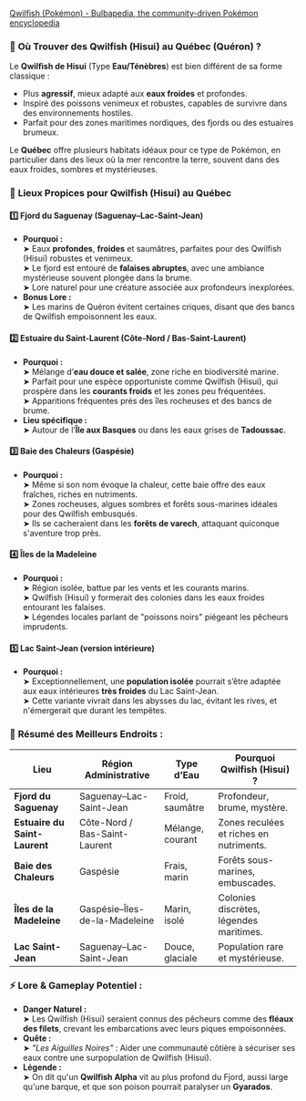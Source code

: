[Qwilfish (Pokémon) - Bulbapedia, the community-driven Pokémon encyclopedia](https://bulbapedia.bulbagarden.net/wiki/Qwilfish_\(Pok%C3%A9mon\))

### 🐡 **Où Trouver des Qwilfish (Hisui) au Québec (Quéron) ?**

Le **Qwilfish de Hisui** (Type **Eau/Ténèbres**) est bien différent de sa forme classique :
- Plus **agressif**, mieux adapté aux **eaux froides** et profondes.
- Inspiré des poissons venimeux et robustes, capables de survivre dans des environnements hostiles.
- Parfait pour des zones maritimes nordiques, des fjords ou des estuaires brumeux.

Le **Québec** offre plusieurs habitats idéaux pour ce type de Pokémon, en particulier dans des lieux où la mer rencontre la terre, souvent dans des eaux froides, sombres et mystérieuses.

### 🌊 **Lieux Propices pour Qwilfish (Hisui) au Québec**

#### 1️⃣ **Fjord du Saguenay (Saguenay–Lac-Saint-Jean)**

- **Pourquoi :**  
    ➤ Eaux **profondes**, **froides** et saumâtres, parfaites pour des Qwilfish (Hisui) robustes et venimeux.  
    ➤ Le fjord est entouré de **falaises abruptes**, avec une ambiance mystérieuse souvent plongée dans la brume.  
    ➤ Lore naturel pour une créature associée aux profondeurs inexplorées.    
- **Bonus Lore :**  
    ➤ Les marins de Quéron évitent certaines criques, disant que des bancs de Qwilfish empoisonnent les eaux.

#### 2️⃣ **Estuaire du Saint-Laurent (Côte-Nord / Bas-Saint-Laurent)**

- **Pourquoi :**  
    ➤ Mélange d’**eau douce et salée**, zone riche en biodiversité marine.  
    ➤ Parfait pour une espèce opportuniste comme Qwilfish (Hisui), qui prospère dans les **courants froids** et les zones peu fréquentées.  
    ➤ Apparitions fréquentes près des îles rocheuses et des bancs de brume.
- **Lieu spécifique :**  
    ➤ Autour de l’**Île aux Basques** ou dans les eaux grises de **Tadoussac**.

#### 3️⃣ **Baie des Chaleurs (Gaspésie)**

- **Pourquoi :**  
    ➤ Même si son nom évoque la chaleur, cette baie offre des eaux fraîches, riches en nutriments.  
    ➤ Zones rocheuses, algues sombres et forêts sous-marines idéales pour des Qwilfish embusqués.  
    ➤ Ils se cacheraient dans les **forêts de varech**, attaquant quiconque s'aventure trop près.    

#### 4️⃣ **Îles de la Madeleine**

- **Pourquoi :**  
    ➤ Région isolée, battue par les vents et les courants marins.  
    ➤ Qwilfish (Hisui) y formerait des colonies dans les eaux froides entourant les falaises.  
    ➤ Légendes locales parlant de "poissons noirs" piégeant les pêcheurs imprudents.    

#### 5️⃣ **Lac Saint-Jean (version intérieure)**

- **Pourquoi :**  
    ➤ Exceptionnellement, une **population isolée** pourrait s’être adaptée aux eaux intérieures **très froides** du Lac Saint-Jean.  
    ➤ Cette variante vivrait dans les abysses du lac, évitant les rives, et n'émergerait que durant les tempêtes.

### 🎯 **Résumé des Meilleurs Endroits :**

| **Lieu**                      | **Région Administrative**     | **Type d’Eau**   | **Pourquoi Qwilfish (Hisui) ?**         |
| ----------------------------- | ----------------------------- | ---------------- | --------------------------------------- |
| **Fjord du Saguenay**         | Saguenay–Lac-Saint-Jean       | Froid, saumâtre  | Profondeur, brume, mystère.             |
| **Estuaire du Saint-Laurent** | Côte-Nord / Bas-Saint-Laurent | Mélange, courant | Zones reculées et riches en nutriments. |
| **Baie des Chaleurs**         | Gaspésie                      | Frais, marin     | Forêts sous-marines, embuscades.        |
| **Îles de la Madeleine**      | Gaspésie–Îles-de-la-Madeleine | Marin, isolé     | Colonies discrètes, légendes maritimes. |
| **Lac Saint-Jean**            | Saguenay–Lac-Saint-Jean       | Douce, glaciale  | Population rare et mystérieuse.         |

### ⚡ **Lore & Gameplay Potentiel :**

- **Danger Naturel :**  
    ➤ Les Qwilfish (Hisui) seraient connus des pêcheurs comme des **fléaux des filets**, crevant les embarcations avec leurs piques empoisonnées.
- **Quête :**  
    ➤ _"Les Aiguilles Noires"_ : Aider une communauté côtière à sécuriser ses eaux contre une surpopulation de Qwilfish (Hisui).
- **Légende :**  
    ➤ On dit qu'un **Qwilfish Alpha** vit au plus profond du Fjord, aussi large qu'une barque, et que son poison pourrait paralyser un **Gyarados**.

